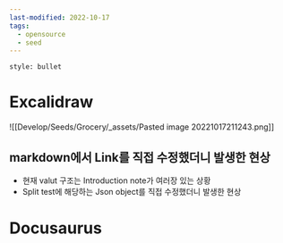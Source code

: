 ```yaml
---
last-modified: 2022-10-17
tags:
  - opensource
  - seed
---
```

```toc
style: bullet
```

# Excalidraw
![[Develop/Seeds/Grocery/_assets/Pasted image 20221017211243.png]]
## markdown에서 Link를 직접 수정했더니 발생한 현상
- 현재 valut 구조는 Introduction note가 여러장 있는 상황
- Split test에 해당하는 Json object를 직접 수정했더니 발생한 현상

# Docusaurus